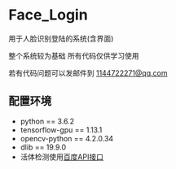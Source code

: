 # Face_Login
用于人脸识别登陆的系统(含界面)

整个系统较为基础 所有代码仅供学习使用

若有代码问题可以发邮件到 1144722271@qq.com
## 配置环境
* python == 3.6.2
* tensorflow-gpu == 1.13.1
* opencv-python == 4.2.0.34
* dlib == 19.9.0
* 活体检测使用[百度API接口](https://ai.baidu.com/ai-doc/FACE/yk37c1u4t)
## 
